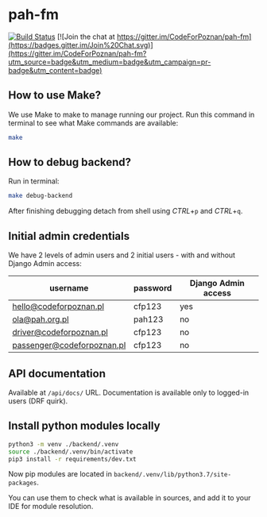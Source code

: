 # pah-fm

[![Build Status](https://travis-ci.com/CodeForPoznan/pah-fm.svg?branch=master)](https://travis-ci.com/CodeForPoznan/pah-fm)
[![Join the chat at https://gitter.im/CodeForPoznan/pah-fm](https://badges.gitter.im/Join%20Chat.svg)](https://gitter.im/CodeForPoznan/pah-fm?utm_source=badge&utm_medium=badge&utm_campaign=pr-badge&utm_content=badge)


## How to use Make?

We use Make to make to manage running our project.
Run this command in terminal to see what Make commands are available:
```bash
make
```

## How to debug backend?
Run in terminal:
```bash
make debug-backend
```
After finishing debugging detach from shell using *CTRL*+`p` and *CTRL*+`q`.

## Initial admin credentials
We have 2 levels of admin users and 2 initial users - with and without Django Admin access:

username                   | password | Django Admin access
-------------------------- | -------- | -------------------
hello@codeforpoznan.pl     | cfp123   | yes
ola@pah.org.pl             | pah123   | no
driver@codeforpoznan.pl    | cfp123   | no
passenger@codeforpoznan.pl | cfp123   | no


## API documentation
Available at `/api/docs/` URL.
Documentation is available only to logged-in users (DRF quirk).

## Install python modules locally
```bash
python3 -m venv ./backend/.venv
source ./backend/.venv/bin/activate
pip3 install -r requirements/dev.txt
```

Now pip modules are located in `backend/.venv/lib/python3.7/site-packages`. 

You can use them to check what is available in sources, and add it to your IDE for module resolution.
